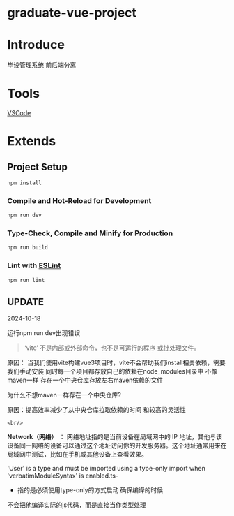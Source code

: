 # graduate-vue-project

# Introduce

毕设管理系统 前后端分离

# Tools

[VSCode](https://code.visualstudio.com/)

# Extends


## Project Setup

```sh
npm install
```

### Compile and Hot-Reload for Development

```sh
npm run dev
```

### Type-Check, Compile and Minify for Production

```sh
npm run build
```

### Lint with [ESLint](https://eslint.org/)

```sh
npm run lint
```

## UPDATE

2024-10-18

运行npm run dev出现错误

> ‘vite’ 不是内部或外部命令，也不是可运行的程序
> 或批处理文件。

原因： 当我们使用vite构建vue3项目时，vite不会帮助我们install相关依赖，需要我们手动安装 同时每一个项目都存放自己的依赖在node_modules目录中 不像maven一样 存在一个中央仓库存放左右maven依赖的文件

为什么不想maven一样存在一个中央仓库?

原因：提高效率减少了从中央仓库拉取依赖的时间 和较高的灵活性


`<br/>`

**Network（网络）** ：
网络地址指的是当前设备在局域网中的 IP 地址，其他与该设备同一网络的设备可以通过这个地址访问你的开发服务器。这个地址通常用来在局域网中测试，比如在手机或其他设备上查看效果。


'User' is a type and must be imported using a type-only import when 'verbatimModuleSyntax' is enabled.ts-



- 指的是必须使用type-only的方式启动 确保编译的时候

不会把他编译实际的js代码，而是直接当作类型处理
